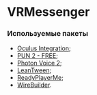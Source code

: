 # VRMessenger
### Используемые пакеты
- [Oculus Integration](https://assetstore.unity.com/packages/tools/integration/oculus-integration-82022);
- [PUN 2 - FREE](https://assetstore.unity.com/packages/tools/network/pun-2-free-119922);
- [Photon Voice 2](https://assetstore.unity.com/packages/tools/audio/photon-voice-2-130518);
- [LeanTween](https://assetstore.unity.com/packages/tools/animation/leantween-3595);
- [ReadyPlayerMe](https://docs.readyplayer.me/ready-player-me/integration-guides/unity/quickstart);
- [WireBuilder](https://www.patreon.com/login?ru=https%3A%2F%2Fwww.patreon.com%2Ffile%3Fh%3D77014259%26i%3D12762600).